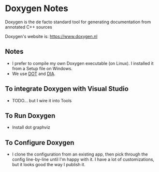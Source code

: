 Doxygen Notes
=============

Doxygen is the de facto standard tool for generating documentation from annotated C++ sources

Doxygen's website is:  https://www.doxygen.nl

## Notes
   - I prefer to compile my own Doxygen executable (on Linux).  I installed it from
     a Setup file on Windows.
   - We use [DOT](https://graphviz.org ) and [DIA](http://dia-installer.de).

## To integrate Doxygen with Visual Studio
   - TODO... but I wire it into Tools

## To Run Doxygen
   - Install dot graphviz

## To Configure Doxygen
   - I clone the configuration from an existing app, then pick through the config
     line-by-line until I'm happy with it.  I have a lot of customizations, but
     it looks good the way I publish it.